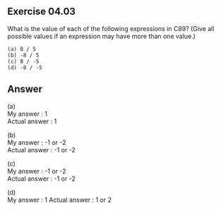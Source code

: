 ## Exercise 04.03
What is the value of each of the following expressions in C89? (Give all possible values if an expression may have more than one value.)
```
(a) 8 / 5
(b) -8 / 5
(c) 8 / -5
(d) -8 / -5
```

## Answer
(a)   
My answer : 1   
Actual answer : 1   

(b)   
My answer : -1 or -2   
Actual answer : -1 or -2   

(c)   
My answer : -1 or -2   
Actual answer : -1 or -2   

(d)   
My answer : 1
Actual answer : 1 or 2   
